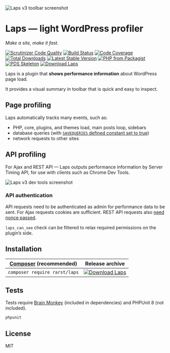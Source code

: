 ![Laps v3 toolbar screenshot](https://i.imgur.com/NtgAxhp.png)

# Laps — light WordPress profiler

_Make a site, make it fast._

[![Scrutinizer Code Quality](https://scrutinizer-ci.com/g/Rarst/laps/badges/quality-score.png?b=master)](https://scrutinizer-ci.com/g/Rarst/laps/?branch=master)
[![Build Status](https://scrutinizer-ci.com/g/Rarst/laps/badges/build.png?b=master)](https://scrutinizer-ci.com/g/Rarst/laps/build-status/master)
[![Code Coverage](https://scrutinizer-ci.com/g/Rarst/laps/badges/coverage.png?b=master)](https://scrutinizer-ci.com/g/Rarst/laps/?branch=master)
[![Total Downloads](https://img.shields.io/packagist/dt/rarst/laps.svg)](https://packagist.org/packages/rarst/laps)
[![Latest Stable Version](https://img.shields.io/packagist/v/rarst/laps.svg?label=version)](https://packagist.org/packages/rarst/laps)
[![PHP from Packagist](https://img.shields.io/packagist/php-v/rarst/laps.svg)](https://packagist.org/packages/rarst/laps)
[![PDS Skeleton](https://img.shields.io/badge/pds-skeleton-blue.svg)](https://github.com/php-pds/skeleton)
[![Download Laps](https://img.shields.io/badge/dynamic/json.svg?label=download&url=https://api.github.com/repos/rarst/laps/releases/latest&query=$.assets%5B0%5D.name)](https://github.com/Rarst/laps/releases/latest/download/laps.zip)

Laps is a plugin that **shows performance information** about WordPress page load.

It provides a visual summary in toolbar that is quick and easy to inspect.

## Page profiling

Laps automatically tracks many events, such as:
- PHP, core, plugins, and themes load, main posts loop, sidebars
- database queries (with [`SAVEQUERIES` defined constant set to true](https://wordpress.org/support/article/editing-wp-config-php/#save-queries-for-analysis))
- network requests to other sites 

## API profiling

For Ajax and REST API — Laps outputs performance information by Server Timing API, for use with clients such as Chrome Dev Tools.

![Laps v3 dev tools screenshot](https://i.imgur.com/hkl1Qk9.png)

### API authentication

API requests need to be authenticated as admin for performance data to be sent. For Ajax requests cookies are sufficient. REST API requests also [need nonce passed](https://developer.wordpress.org/rest-api/using-the-rest-api/authentication/#cookie-authentication).

`laps_can_see` check can be filtered to relax required permissions on the plugin’s side.

## Installation

| [Composer](https://getcomposer.org/) (recommended) | Release archive |  
| -------------------------------------------------- | -------- |  
| `composer require rarst/laps` | [![Download Laps](https://img.shields.io/badge/dynamic/json.svg?label=download&url=https%3A%2F%2Fapi.github.com%2Frepos%2Frarst%2Flaps%2Freleases%2Flatest&query=%24.assets[0].name&style=for-the-badge)](https://github.com/Rarst/laps/releases/latest/download/laps.zip) |  

## Tests

Tests require [Brain Monkey](https://github.com/Brain-WP/BrainMonkey) (included in dependencies) and PHPUnit 8 (not included).

```bash
phpunit
```

## License

MIT
